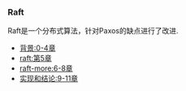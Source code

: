### Raft
  Raft是一个分布式算法，针对Paxos的缺点进行了改进.

* [背景:0-4章](./background.md)
* [raft:第5章](./raft.md)
* [raft-more:6-8章](./more-raft.md)
* [实现和结论:9-11章](./implement.md)
